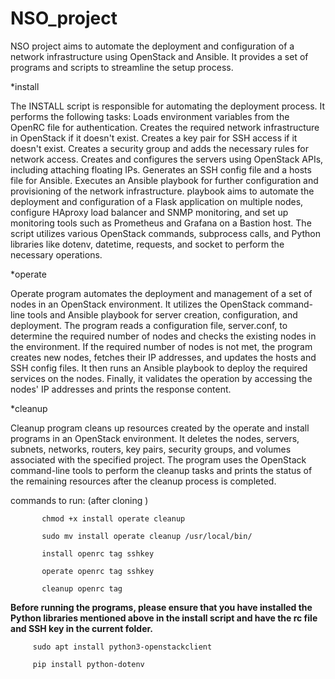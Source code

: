 # NSO_project

NSO project aims to automate the deployment and configuration of a network infrastructure using OpenStack and Ansible. It provides a set of programs and scripts to streamline the setup process.

*install

The INSTALL script is responsible for automating the deployment process. It performs the following tasks:
Loads environment variables from the OpenRC file for authentication.
Creates the required network infrastructure in OpenStack if it doesn't exist.
Creates a key pair for SSH access if it doesn't exist.
Creates a security group and adds the necessary rules for network access.
Creates and configures the servers using OpenStack APIs, including attaching floating IPs.
Generates an SSH config file and a hosts file for Ansible.
Executes an Ansible playbook for further configuration and provisioning of the network infrastructure.
playbook aims to automate the deployment and configuration of a Flask application on multiple nodes, configure HAproxy load balancer and SNMP monitoring, and set up monitoring tools such as Prometheus and Grafana on a Bastion host.
The script utilizes various OpenStack commands, subprocess calls, and Python libraries like dotenv, datetime, requests, and socket to perform the necessary operations.

*operate
 
Operate program  automates the deployment and management of a set of nodes in an OpenStack environment. It utilizes the OpenStack command-line tools and Ansible playbook for server creation, configuration, and deployment. The program reads a configuration file, server.conf, to determine the required number of nodes and checks the existing nodes in the environment. If the required number of nodes is not met, the program creates new nodes, fetches their IP addresses, and updates the hosts and SSH config files. It then runs an Ansible playbook to deploy the required services on the nodes. Finally, it validates the operation by accessing the nodes' IP addresses and prints the response content.

*cleanup
 
Cleanup program cleans up resources created by the operate and install  programs in an OpenStack environment. It deletes the nodes, servers, subnets, networks, routers, key pairs, security groups, and volumes associated with the specified project. The program uses the OpenStack command-line tools to perform the cleanup tasks and prints the status of the remaining resources after the cleanup process is completed.

 commands to run: (after cloning )
        
           chmod +x install operate cleanup

           sudo mv install operate cleanup /usr/local/bin/ 
           
           install openrc tag sshkey  
           
           operate openrc tag sshkey 
           
           cleanup openrc tag  

**Before running the programs, please ensure that you have installed the Python libraries mentioned above in the install script and have the rc file and SSH key in the current folder.**
  
         sudo apt install python3-openstackclient

         pip install python-dotenv
